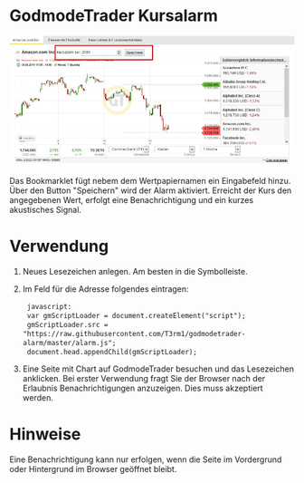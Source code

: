 GodmodeTrader Kursalarm
=======================

![Bild](alarm.jpg)

Das Bookmarklet fügt nebem dem Wertpapiernamen ein Eingabefeld hinzu. Über den Button "Speichern" wird der Alarm aktiviert. Erreicht der Kurs den angegebenen Wert, erfolgt eine Benachrichtigung und ein kurzes akustisches Signal.

# Verwendung
1. Neues Lesezeichen anlegen. Am besten in die Symbolleiste.
2. Im Feld für die Adresse folgendes eintragen:

        javascript:
        var gmScriptLoader = document.createElement("script");
        gmScriptLoader.src = "https://raw.githubusercontent.com/T3rm1/godmodetrader-alarm/master/alarm.js";
        document.head.appendChild(gmScriptLoader);

3. Eine Seite mit Chart auf GodmodeTrader besuchen und das Lesezeichen anklicken. Bei erster Verwendung fragt Sie der Browser nach der Erlaubnis Benachrichtigungen anzuzeigen. Dies muss akzeptiert werden.

# Hinweise
Eine Benachrichtigung kann nur erfolgen, wenn die Seite im Vordergrund oder Hintergrund im Browser geöffnet bleibt.